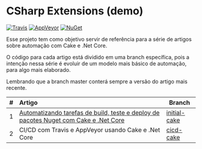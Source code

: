 # CSharp Extensions (demo)

[![Travis](https://img.shields.io/travis/wellingtonjhn/csharp-extensions.svg?label=travis)](https://travis-ci.org/wellingtonjhn/csharp-extensions) [![AppVeyor](https://img.shields.io/appveyor/ci/wellingtonjhn/csharp-extensions.svg?label=appveyor)](https://ci.appveyor.com/project/wellingtonjhn/csharp-extensions) [![NuGet](https://img.shields.io/nuget/v/CSharpExtensions.Core.svg)](https://www.nuget.org/packages/CSharpExtensions.Core)

Esse projeto tem como objetivo servir de referência para a série de artigos sobre automação com Cake e .Net Core.

O código para cada artigo está dividido em uma branch específica, pois a intenção nessa série é evoluir de um modelo mais básico de automação, para algo mais elaborado. 

Lembrando que a branch master conterá sempre a versão do artigo mais recente.

| # | Artigo    | Branch            |
|---| :----------|-------------------|
| 1 | [Automatizando tarefas de build, teste e deploy de pacotes Nuget com Cake e .Net Core](https://medium.com/@wellingtonjhn/automatizando-tarefas-de-build-teste-e-deploy-de-pacotes-nuget-com-cake-6f23b9f974e7) | [initial-cake](https://github.com/wellingtonjhn/csharp-extensions/tree/initial-cake) |
| 2 | CI/CD com Travis e AppVeyor usando Cake e .Net Core | [cicd-cake](https://github.com/wellingtonjhn/csharp-extensions/tree/cicd-cake) |